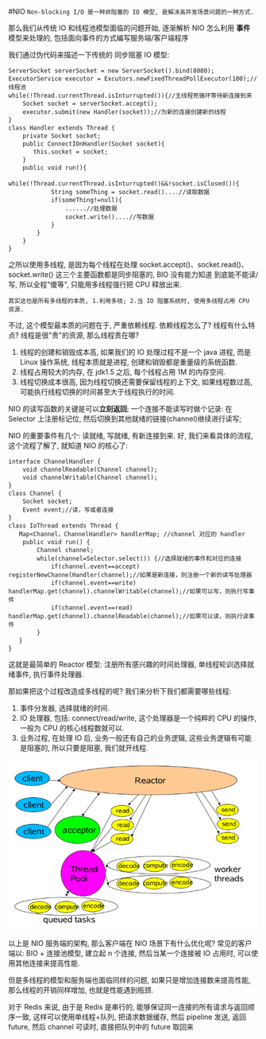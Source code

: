 #NIO
`Non-blocking I/O 是一种非阻塞的 IO 模型, 是解决高并发场景问题的一种方式.`

那么我们从传统 IO 和线程池模型面临的问题开始, 逐渐解析 NIO 怎么利用 **事件** 模型来处理的, 包括面向事件的方式编写服务端/客户端程序

我们通过伪代码来描述一下传统的 同步阻塞 IO 模型:

```
ServerSocket serverSocket = new ServerSocket().bind(8080);
ExecutorService executor = Excutors.newFixedThreadPollExecutor(100);//线程池
while(!Thread.currentThread.isInturrupted()){//主线程死循环等待新连接到来
    Socket socket = serverSocket.accept();
    executor.submit(new Handler(socket));//为新的连接创建新的线程
}
class Handler extends Thread {
    private Socket socket;
    public ConnectIOnHandler(Socket socket){
       this.socket = socket;
    }
    public void run(){
        while(!Thread.currentThread.isInturrupted()&&!socket.isClosed()){
            String someThing = socket.read()....//读取数据
            if(someThing!=null){
                ......//处理数据
                socket.write()....//写数据
            }
        }
    }
}
```
之所以使用多线程, 是因为每个线程在处理 socket.accept()、socket.read()、socket.write() 这三个主要函数都是同步阻塞的, BIO 没有能力知道 到底能不能读/写, 所以全程"傻等", 只能用多线程强行把 CPU 释放出来.

`其实这也是所有多线程的本质, 1.利用多核; 2.当 IO 阻塞系统时, 使用多线程占用 CPU 资源.`

不过, 这个模型最本质的问题在于, 严重依赖线程. 依赖线程怎么了? 线程有什么特点? 线程是很"贵"的资源,
那么线程贵在哪?
1. 线程的创建和销毁成本高, 如果我们的 IO 处理过程不是一个 java 进程, 而是 Linux 操作系统, 线程本质就是进程, 创建和销毁都是重量级的系统函数.
2. 线程占用较大的内存, 在 jdk1.5 之后, 每个线程占用 1M 的内存空间.
3. 线程切换成本很高, 因为线程切换还需要保留线程的上下文, 如果线程数过高, 可能执行线程切换的时间甚至大于线程执行的时间.

NIO 的读写函数的关键是可以**立刻返回**; 一个连接不能读写时做个记录: 在 Selector 上注册标记位, 然后切换到其他就绪的链接(channel)继续进行读写;

NIO 的重要事件有几个: 读就绪, 写就绪, 有新连接到来. 好, 我们来看具体的流程, 这个流程了解了, 就知道 NIO 的核心了:
```
interface ChannelHandler {
    void channelReadable(Channel channel);
    void channelWritable(Channel channel);
}
class Channel {
    Socket socket;
    Event event;//读，写或者连接
}
class IoThread extends Thread {
   Map<Channel，ChannelHandler> handlerMap; //channel 对应的 handler
    public void run() {
        Channel channel;
        while(channel=Selector.select()) {//选择就绪的事件和对应的连接
            if(channel.event==accept) registerNewChannelHandler(channel);//如果是新连接，则注册一个新的读写处理器
            if(channel.event==write) handlerMap.get(channel).channelWritable(channel);//如果可以写，则执行写事件 
            if(channel.event==read) handlerMap.get(channel).channelReadable(channel);//如果可以读，则执行读事件
        }
   }
}
```
这就是最简单的 Reactor 模型: 注册所有感兴趣的时间处理器, 单线程轮训选择就绪事件, 执行事件处理器.

那如果把这个过程改造成多线程的呢? 我们来分析下我们都需要哪些线程: 
1. 事件分发器, 选择就绪的时间.
2. IO 处理器, 包括: connect/read/write, 这个处理器是一个纯粹的 CPU 的操作, 一般为 CPU 的核心线程数就可以.
3. 业务过程, 在处理 IO 后, 业务一般还有自己的业务逻辑, 这些业务逻辑有可能是阻塞的, 所以只要是阻塞, 我们就开线程.

![img.png](NIO.png)

以上是 NIO 服务端的架构, 那么客户端在 NIO 场景下有什么优化呢? 常见的客户端以: BIO + 连接池模型, 建立起 n 个连接, 然后当某一个连接被 IO 占用时, 可以使用其他连接来提高性能.

但是多线程的模型和服务端也面临同样的问题, 如果只是增加连接数来提高性能, 那么线程的开销同样增加, 也就是性能遇到瓶颈.

对于 Redis 来说, 由于是 Redis 是串行的, 能够保证同一连接的所有请求与返回顺序一致, 这样可以使用单线程+队列, 把请求数据缓存, 然后 pipeline 发送, 返回 future, 然后 channel 可读时, 直接把队列中的 future 取回来


